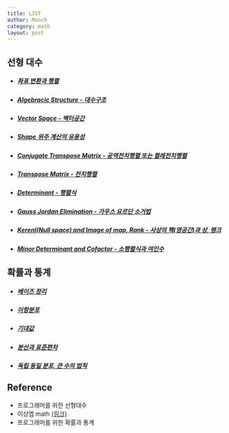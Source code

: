 ```yaml
---
title: LIST
author: Monch
category: math
layout: post
---
```


<h2>선형 대수</h2>

* ##### [좌표 변환과 행렬](https://songminkee.github.io/math/2020/05/02/Transformation_and_Matrix.html)

* ##### [Algebracic Structure - 대수구조](https://songminkee.github.io/math/2020/05/26/algebraic_structure.html)

* ##### [Vector Space - 벡터공간](https://songminkee.github.io/math/2020/05/26/vector_space.html)

* ##### [Shape 위주 계산의 유용성](https://songminkee.github.io/math/2020/05/02/Importance_Of_Shape.html)

* ##### [Conjugate Transpose Matrix - 공역전치행렬 또는 켤레전치행렬](https://songminkee.github.io/math/2020/05/02/Conjugate_Transpose_Matrix.html)

* ##### [Transpose Matrix - 전치행렬](https://songminkee.github.io/math/2020/05/02/Transpose_Matrix.html)

* ##### [Determinant - 행렬식](https://songminkee.github.io/math/2020/05/04/Determinant.html)

* ##### [Gauss Jordan Elimination - 가우스 요르단 소거법](https://songminkee.github.io/math/2020/05/05/Gauss_Jordan.html)

* ##### [Kerenl(Null space) and Image of map, Rank - 사상의 핵(영공간)과 상, 랭크](https://songminkee.github.io/math/2020/05/06/null_space_image.html)

* ##### [Minor Determinant and Cofactor - 소행렬식과 여인수](https://songminkee.github.io/math/2020/05/07/cofactor.html)



<h2>확률과 통계</h2>

- ##### [베이즈 정리](https://songminkee.github.io/math/2020/05/30/bayes_theorem.html)

- ##### [이항분포](https://songminkee.github.io/math/2020/05/31/binomial_distribution.html)

- ##### [기대값](https://songminkee.github.io/math/2020/06/05/expected_value.html)

- ##### [분산과 표준편차](https://songminkee.github.io/math/2020/06/29/variance_and_standard_deviation.html)

- ##### [독립 동일 분포, 큰 수의 법칙](https://songminkee.github.io/math/2020/06/30/law_of_large_numbers.html)



## Reference

- 프로그래머를 위한 선형대수
- 이상엽 math [(링크)](https://www.youtube.com/channel/UC-7H7ZImLfGF97Y_EJ0vZzA)
- 프로그래머를 위한 확률과 통계


